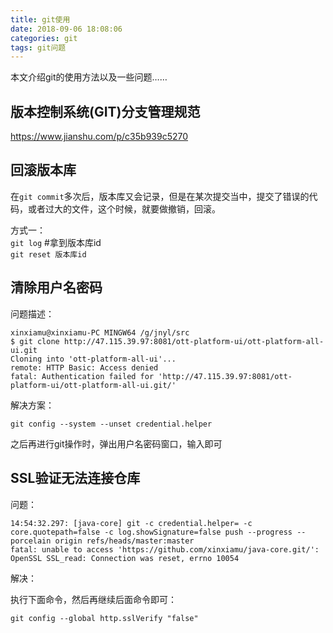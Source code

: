 ```yaml
---
title: git使用
date: 2018-09-06 18:08:06
categories: git
tags: git问题
---
```


本文介绍git的使用方法以及一些问题……

## 版本控制系统(GIT)分支管理规范

https://www.jianshu.com/p/c35b939c5270

## 回滚版本库
在`git commit`多次后，版本库又会记录，但是在某次提交当中，提交了错误的代码，或者过大的文件，这个时候，就要做撤销，回滚。

方式一：    
`git log`   #拿到版本库id    
`git reset 版本库id`

## 清除用户名密码

问题描述：

    xinxiamu@xinxiamu-PC MINGW64 /g/jnyl/src
    $ git clone http://47.115.39.97:8081/ott-platform-ui/ott-platform-all-ui.git
    Cloning into 'ott-platform-all-ui'...
    remote: HTTP Basic: Access denied
    fatal: Authentication failed for 'http://47.115.39.97:8081/ott-platform-ui/ott-platform-all-ui.git/'


解决方案：

    git config --system --unset credential.helper
    
之后再进行git操作时，弹出用户名密码窗口，输入即可

## SSL验证无法连接仓库

问题：

```shell
14:54:32.297: [java-core] git -c credential.helper= -c core.quotepath=false -c log.showSignature=false push --progress --porcelain origin refs/heads/master:master
fatal: unable to access 'https://github.com/xinxiamu/java-core.git/': OpenSSL SSL_read: Connection was reset, errno 10054
```

解决：

执行下面命令，然后再继续后面命令即可：
```shell
git config --global http.sslVerify "false"
```

